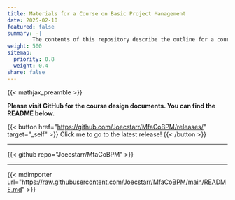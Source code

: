 ```yaml
---
title: Materials for a Course on Basic Project Management
date: 2025-02-10
featured: false
summary: -|
        The contents of this repository describe the outline for a course on basic project management. There are three document sets each described in the README.
weight: 500
sitemap:
  priority: 0.8
  weight: 0.4
share: false
---
```


{{< mathjax_preamble >}}


**Please visit GitHub for the course design documents. You can find the README below.**


{{< button href="https://github.com/Joecstarr/MfaCoBPM/releases/" target="_self" >}}
Click me to go to the latest release!
{{< /button >}}

---

{{< github repo="Joecstarr/MfaCoBPM" >}}

---

{{< mdimporter url="https://raw.githubusercontent.com/Joecstarr/MfaCoBPM/main/README.md" >}}
